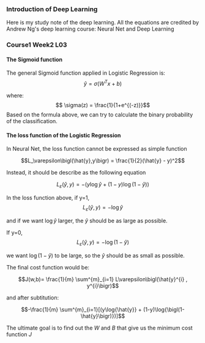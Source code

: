 ### Introduction of Deep Learning

Here is my study note of the deep learning. All the equations are credited by Andrew Ng's deep learning course: Neural Net and Deep Learning


### Course1 Week2 L03

#### The Sigmoid function

The general Sigmoid function applied in Logistic Regression is:
$$ \hat{y} = \sigma(W^{T} x + b) $$

where:
$$ \sigma(z) = \frac{1}{1+e^{(-z)}}$$
Based on the formula above, we can try to calculate the binary probability of the classification. 


#### The loss function of the Logistic Regression

In Neural Net, the loss function cannot be expressed as simple function

$$L_\varepsilon\bigl(\hat{y},y\bigr) = \frac{1}{2}(\hat{y} - y)^2$$

Instead, it should be describe as the following equation

$$L_\varepsilon\bigl(\hat{y},y\bigr)= -(y\log{\hat{y}} + (1-y)\log{\bigl(1-\hat{y}\bigr)})$$

In the loss function above, if y=1, 
$$L_\varepsilon\bigl(\hat{y},y\bigr) = -\log{\hat{y}}$$

and if we want $\log{\hat{y}}$ larger, 
the $\hat{y}$ should be as large as possible.

If y=0,
$$L_\varepsilon\bigl(\hat{y},y\bigr) = -\log{\bigl(1-\hat{y}}\bigr)$$

we want $\log{\bigl(1-\hat{y}}\bigr)$ to be large, 
so the $\hat{y}$ should be as small as possible.

The final cost function would be:

$$J(w,b)= \frac{1}{m} \sum^{m}_{i=1} L\varepsilon\bigl(\hat{y}^{i} , y^{i}\bigr)$$

and after subtitution:

$$-\frac{1}{m} \sum^{m}_{i=1}[(y\log{\hat{y}} + (1-y)\log{\bigl(1-\hat{y}\bigr)})]$$

The ultimate goal is to find out the ${W}$ 
and ${B}$ 
that give us the minimum cost function ${J}$
